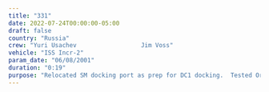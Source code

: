```yaml
---
title: "331"
date: 2022-07-24T00:00:00-05:00
draft: false
country: "Russia"
crew: "Yuri Usachev                  Jim Voss"
vehicle: "ISS Incr-2"
param_date: "06/08/2001"
duration: "0:19"
purpose: "Relocated SM docking port as prep for DC1 docking.  Tested Orlan suits launched with SM."
---
```

